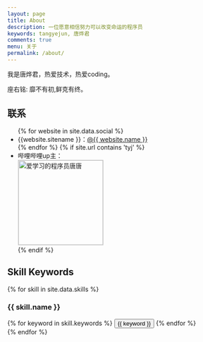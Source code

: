 ```yaml
---
layout: page
title: About
description: 一位愿意相信努力可以改变命运的程序员
keywords: tangyejun, 唐烨君
comments: true
menu: 关于
permalink: /about/
---
```


我是唐烨君，热爱技术，热爱coding。

座右铭: 靡不有初,鲜克有终。


## 联系

<ul>
{% for website in site.data.social %}
<li>{{website.sitename }}：<a href="{{ website.url }}" target="_blank">@{{ website.name }}</a></li>
{% endfor %}
{% if site.url contains 'tyj' %}
<li>
哔哩哔哩up主：<br />
<img style="height:192px;width:192px;border:1px solid lightgrey;" src="{{ assets_base_url }}/assets/images/qrcode.jpg" alt="爱学习的程序员唐唐" />
</li>
{% endif %}
</ul>


## Skill Keywords

{% for skill in site.data.skills %}
### {{ skill.name }}
<div class="btn-inline">
{% for keyword in skill.keywords %}
<button class="btn btn-outline" type="button">{{ keyword }}</button>
{% endfor %}
</div>
{% endfor %}
